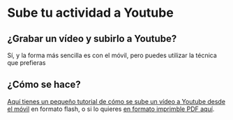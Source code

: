 
# Sube tu actividad a Youtube

## ¿Grabar un vídeo y subirlo a Youtube?

Sí, y la forma más sencilla es con el móvil, pero puedes utilizar la técnica que prefieras

## ¿Cómo se hace?

[Aquí tienes un pequeño tutorial de cómo se sube un vídeo a Youtube desde el móvil](http://aularagon.catedu.es/materialesaularagon2013/BeeBot/ComoSubirVideoYoutube/como_subir_un_video_desde_movil_a_youtube.htm) en formato flash, o si lo quieres [en formato imprimble PDF aquí](http://aularagon.catedu.es/materialesaularagon2013/BeeBot/ComoSubirVideoYoutube/como_subir_un_video_desde_movil_a_youtube.pdf).

